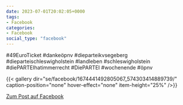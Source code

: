```yaml
---
date: 2023-07-01T20:02:05+0000
tags:
- Facebook
categories:
- Facebook
social_type: "facebook"
---
```


#49EuroTicket #dankeöpnv #dieparteikvsegeberg #dieparteischleswigholstein #landleben #schleswigholstein #diePARTEIhatimmerrecht #DiePARTEI #wochenende #öpnv


  
{{< gallery dir="se/facebook/1674441492805067_574303414889739/" caption-position="none" hover-effect="none" item-height="25%" />}}
  


[Zum Post auf Facebook](https://www.facebook.com/616540453999368/posts/574303414889739)
